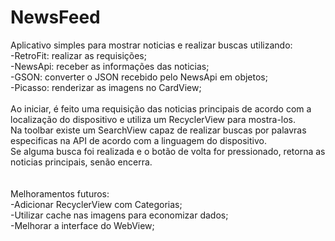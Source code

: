# NewsFeed


Aplicativo simples para mostrar noticias e realizar buscas utilizando:<br>
  -RetroFit: realizar as requisições;<br>
  -NewsApi: receber as informações das noticias;<br>
  -GSON: converter o JSON recebido pelo NewsApi em objetos;  <br>
  -Picasso: renderizar as imagens no CardView;<br>
<br>
Ao iniciar, é feito uma requisição das noticias principais de acordo com a localização do dispositivo e utiliza um RecyclerView para mostra-los.<br>
Na toolbar existe um SearchView capaz de realizar buscas por palavras especificas na API de acordo com a linguagem do dispositivo.<br>
Se alguma busca foi realizada e o botão de volta for pressionado, retorna as noticias principais, senão encerra.<br>
<br>
<br>
Melhoramentos futuros:<br>
  -Adicionar RecyclerView com Categorias;<br>
  -Utilizar cache nas imagens para economizar dados;<br>
  -Melhorar a interface do WebView;<br>
  
